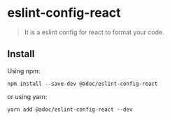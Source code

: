 # eslint-config-react

> It is a eslint config for react to format your code.

## Install

Using npm:

``
npm install --save-dev @adoc/eslint-config-react
``

or using yarn:

``
yarn add @adoc/eslint-config-react --dev
``
